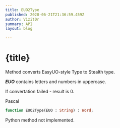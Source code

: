 ```yaml
---
title: EUO2Type
published: 2020-06-21T21:36:59.459Z
author: Vizit0r
summary: API
layout: blog

---
```


# {title}

Method converts EasyUO-style Type to Stealth type.

***EUO*** contains letters and numbers in uppercase.

If convertation failed - result is 0.

Pascal

```pascal
function EUO2Type(EUO : String) : Word;

```




Python
method not implemented.


